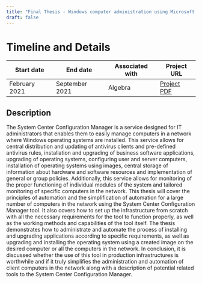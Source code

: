 ```yaml
---
title: "Final Thesis - Windows computer administration using Microsoft Endpoint Configuration Manager in the Microsoft Azure cloud"
draft: false
---
```


# Timeline and Details
| Start date    | End date      | Associated with | Project URL                                                                        |
| ------------- | ------------- | --------------- | ---------------------------------------------------------------------------------- |
| February 2021 | September 2021 | Algebra           | [Project PDF](/projects/antonio_janach_-_završni_rad.pdf) |

## Description
The System Center Configuration Manager is a service designed for IT administrators that enables them to easily manage computers in a network where Windows operating systems are installed. This service allows for central distribution and updating of antivirus clients and pre-defined antivirus rules, installation and upgrading of business software applications, upgrading of operating systems, configuring user and server computers, installation of operating systems using images, central storage of information about hardware and software resources and implementation of general or group policies. Additionally, this service allows for monitoring of the proper functioning of individual modules of the system and tailored monitoring of specific computers in the network. This thesis will cover the principles of automation and the simplification of automation for a large number of computers in the network using the System Center Configuration Manager tool. It also covers how to set up the infrastructure from scratch with all the necessary requirements for the tool to function properly, as well as the working methods and capabilities of the tool itself. The thesis demonstrates how to administrate and automate the process of installing and upgrading applications according to specific requirements, as well as upgrading and installing the operating system using a created image on the desired computer or all the computers in the network. In conclusion, it is discussed whether the use of this tool in production infrastructures is worthwhile and if it truly simplifies the administration and automation of client computers in the network along with a description of potential related tools to the System Center Configuration Manager.
